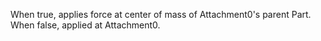 When true, applies force at center of mass of Attachment0's parent Part.
When false, applied at Attachment0.